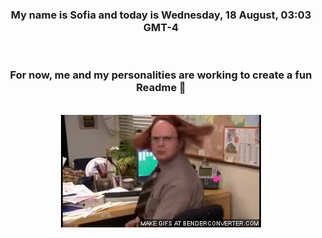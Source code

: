 


<div align="center">
<h3 >My name is Sofia and today is Wednesday, 18 August, 03:03 GMT-4</h3><br>
<h3 >For now, me and my personalities are working to create a fun Readme 👋
</h3><br>
<img src='img/dwight.gif' alt='working...'/>
</div>
